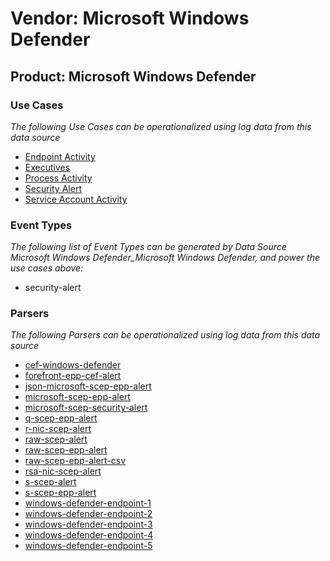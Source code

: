 Vendor: Microsoft Windows Defender
==================================
Product: Microsoft Windows Defender
-----------------------------------

### Use Cases

_The following Use Cases can be operationalized using log data from this data source_

* [Endpoint Activity](usecase_endpoint_activity.md)
* [Executives](usecase_executives.md)
* [Process Activity](usecase_process_activity.md)
* [Security Alert](usecase_security_alert.md)
* [Service Account Activity](usecase_service_account_activity.md)


### Event Types

_The following list of Event Types can be generated by Data Source Microsoft Windows Defender_Microsoft Windows Defender, and power the use cases above:_

- security-alert


### Parsers

_The following Parsers can be operationalized using log data from this data source_

* [cef-windows-defender](parserContent_cef-windows-defender.md)
* [forefront-epp-cef-alert](parserContent_forefront-epp-cef-alert.md)
* [json-microsoft-scep-epp-alert](parserContent_json-microsoft-scep-epp-alert.md)
* [microsoft-scep-epp-alert](parserContent_microsoft-scep-epp-alert.md)
* [microsoft-scep-security-alert](parserContent_microsoft-scep-security-alert.md)
* [q-scep-epp-alert](parserContent_q-scep-epp-alert.md)
* [r-nic-scep-alert](parserContent_r-nic-scep-alert.md)
* [raw-scep-alert](parserContent_raw-scep-alert.md)
* [raw-scep-epp-alert](parserContent_raw-scep-epp-alert.md)
* [raw-scep-epp-alert-csv](parserContent_raw-scep-epp-alert-csv.md)
* [rsa-nic-scep-alert](parserContent_rsa-nic-scep-alert.md)
* [s-scep-alert](parserContent_s-scep-alert.md)
* [s-scep-epp-alert](parserContent_s-scep-epp-alert.md)
* [windows-defender-endpoint-1](parserContent_windows-defender-endpoint-1.md)
* [windows-defender-endpoint-2](parserContent_windows-defender-endpoint-2.md)
* [windows-defender-endpoint-3](parserContent_windows-defender-endpoint-3.md)
* [windows-defender-endpoint-4](parserContent_windows-defender-endpoint-4.md)
* [windows-defender-endpoint-5](parserContent_windows-defender-endpoint-5.md)
